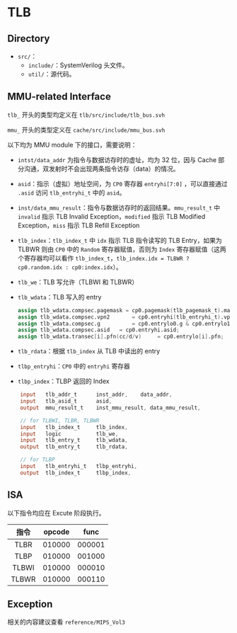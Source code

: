 # TLB

## Directory

- `src/`：
  - `include/`：SystemVerilog 头文件。
  - `util/`：源代码。

## MMU-related Interface

`tlb_` 开头的类型均定义在 `tlb/src/include/tlb_bus.svh` 

`mmu_` 开头的类型定义在 `cache/src/include/mmu_bus.svh`

以下均为 MMU module 下的接口，需要说明：

- `intst/data_addr` 为指令与数据访存时的虚址，均为 32 位，因与 Cache 部分沟通，双发射时不会出现两条指令访存（data）的情况。

- `asid`：指示（虚拟）地址空间，为 `CP0` 寄存器 `entryhi[7:0]` ，可以直接通过 `.asid` 访问 `tlb_entryhi_t` 中的 `asid`。

- `inst/data_mmu_result`：指令与数据访存时的返回结果。`mmu_result_t` 中 `invalid` 指示 TLB Invalid Exception，`modified` 指示 TLB Modified Exception，`miss` 指示 TLB Refill Exception

- `tlb_index`：`tlb_index_t` 中 `idx` 指示 TLB 指令读写的 TLB Entry，如果为 TLBWR 则由 `CP0` 中的 `Random` 寄存器赋值，否则为 `Index` 寄存器赋值（这两个寄存器均可以看作 `tlb_index_t`，`tlb_index.idx = TLBWR ? cp0.random.idx : cp0:index.idx`）。

- `tlb_we`：TLB 写允许（TLBWI 和 TLBWR）

- `tlb_wdata`：TLB 写入的 entry

  ```verilog
  assign tlb_wdata.compsec.pagemask = cp0.pagemask(tlb_pagemask_t).mask;
  assign tlb_wdata.compsec.vpn2 	  = cp0.entryhi(tlb_entryhi_t).vpn2;
  assign tlb_wdata.compsec.g		  = cp0.entrylo0.g & cp0.entrylo1.g;
  assign tlb_wdata.compsec.asid	  = cp0.entryhi.asid;
  assign tlb_wdata.transec[i].pfn(cc/d/v)	  = cp0.entrylo[i].pfn;
  ```

- `tlb_rdata`：根据 `tlb_index` 从 TLB 中读出的 entry

- `tlbp_entryhi`：`CP0` 中的 `entryhi` 寄存器

- `tlbp_index`：TLBP 返回的 Index

```verilog
	input   tlb_addr_t      inst_addr,    data_addr,
    input   tlb_asid_t      asid,
    output  mmu_result_t    inst_mmu_result, data_mmu_result,

    // for TLBWI, TLBR, TLBWR
    input   tlb_index_t     tlb_index,
    input   logic           tlb_we,
    input   tlb_entry_t     tlb_wdata,
    output  tlb_entry_t     tlb_rdata,

    // for TLBP
    input   tlb_entryhi_t   tlbp_entryhi,
    output  tlb_index_t     tlbp_index,
```

## ISA

以下指令均应在 Excute 阶段执行。

| 指令  | opcode |  func  |
| :---: | :----: | :----: |
| TLBR  | 010000 | 000001 |
| TLBP  | 010000 | 001000 |
| TLBWI | 010000 | 000010 |
| TLBWR | 010000 | 000110 |

## Exception

相关的内容建议查看 `reference/MIPS_Vol3`
